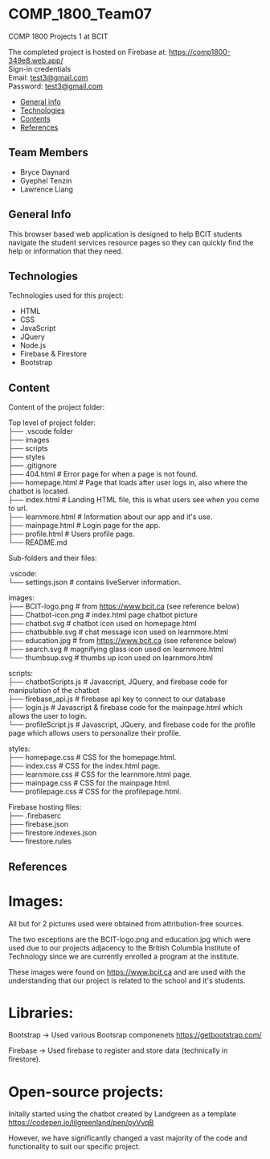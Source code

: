 # COMP_1800_Team07

COMP 1800 Projects 1 at BCIT

The completed project is hosted on Firebase at: https://comp1800-349e8.web.app/  
Sign-in credentials  
Email: test3@gmail.com  
Password: test3@gmail.com

* [General info](#general-info)
* [Technologies](#technologies)
* [Contents](#content)
* [References](#references)

## Team Members
* Bryce Daynard
* Gyephel Tenzin
* Lawrence Liang

## General Info
This browser based web application is designed to
help BCIT students navigate the student services resource pages so they can quickly find the help or information that they need.
	
## Technologies
Technologies used for this project:
* HTML
* CSS
* JavaScript
* JQuery
* Node.js
* Firebase & Firestore
* Bootstrap 
	
## Content
Content of the project folder:

Top level of project folder:  
├── .vscode folder  
├── images  
├── scripts  
├── styles  
├── .gitignore  
├── 404.html                 # Error page for when a page is not found.  
├── homepage.html            # Page that loads after user logs in, also where the chatbot is located.  
├── index.html               # Landing HTML file, this is what users see when you come to url.  
├── learnmore.html           # Information about our app and it's use.  
├── mainpage.html            # Login page for the app.  
├── profile.html             # Users profile page.  
└── README.md

Sub-folders and their files:

.vscode:  
└── settings.json            # contains liveServer information.

images:  
├── BCIT-logo.png            # from https://www.bcit.ca (see reference below)  
├── Chatbot-icon.png         # index.html page chatbot picture  
├── chatbot.svg              # chatbot icon used on homepage.html  
├── chatbubble.svg           # chat message icon used on learnmore.html  
├── education.jpg            # from https://www.bcit.ca (see reference below)  
├── search.svg               # magnifying glass icon used on learnmore.html  
└── thumbsup.svg             # thumbs up icon used on learnmore.html  

scripts:  
├── chatbotScripts.js        # Javascript, JQuery, and firebase code for manipulation of the chatbot  
├── firebase_api.js          # firebase api key to connect to our database  
├── login.js                 # Javascript & firebase code for the mainpage.html which allows the user to login.  
└── profileScript.js         # Javascript, JQuery, and firebase code for the profile page which allows users to personalize their profile.  

styles:  
├── homepage.css             # CSS for the homepage.html.  
├── index.css                # CSS for the index.html page.  
├── learnmore.css            # CSS for the learnmore.html page.  
├── mainpage.css             # CSS for the mainpage.html.  
└── profilepage.css          # CSS for the profilepage.html.  

Firebase hosting files:  
├── .firebaserc  
├── firebase.json  
├── firestore.indexes.json  
└── firestore.rules  

## References

# Images:

All but for 2 pictures used were obtained from attribution-free sources. 

The two exceptions are the BCIT-logo.png and education.jpg which were used
due to our projects adjacency to the British Columbia Institute of 
Technology since we are currently enrolled a program at the institute. 

These images were found on https://www.bcit.ca and are used with the 
understanding that our project is related to the school and it's students.

# Libraries:

Bootstrap -> Used various Bootsrap componenets
https://getbootstrap.com/

Firebase -> Used firebase to register and store data (technically in firestore).

# Open-source projects:

Initally started using the chatbot created by Landgreen as a template
https://codepen.io/lilgreenland/pen/pyVvqB 

However, we have significantly changed a vast majority of the code and functionality to suit our specific project.
